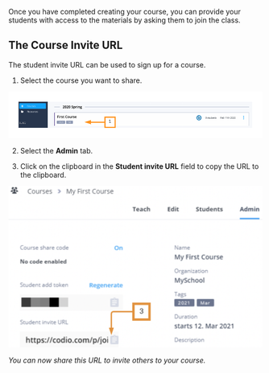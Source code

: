 Once you have completed creating your course, you can provide your students with access to the materials by asking them to join the class.

## The Course Invite URL
The student invite URL can be used to sign up for a course.

1. Select the course you want to share.

![Select course](.guides/img/selectCourse.png)

2. Select the **Admin** tab.



3. Click on the clipboard in the **Student invite URL** field to copy the URL to the clipboard.

![Student invite URL](.guides/img/studentInviteURLnew.png)

*You can now share this URL to invite others to your course.*

